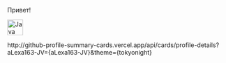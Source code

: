 Привет!<p align="left">
<a href="https://www.oracle.com/java/" target="_blank" rel="noreferrer"><img src="https://raw.githubusercontent.com/danielcranney/readme-generator/main/public/icons/skills/java-colored.svg" width="36" height="36" alt="Java" /></a>
</p>
http://github-profile-summary-cards.vercel.app/api/cards/profile-details?aLexa163-JV={aLexa163-JV}&theme={tokyonight}
